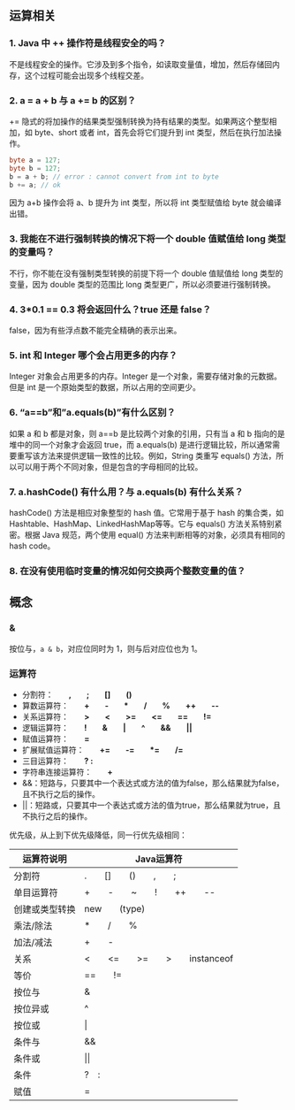## 运算相关

### 1. Java 中 ++ 操作符是线程安全的吗？

不是线程安全的操作。它涉及到多个指令，如读取变量值，增加，然后存储回内存，这个过程可能会出现多个线程交差。 



### 2. a = a + b 与 a += b 的区别？

 += 隐式的将加操作的结果类型强制转换为持有结果的类型。如果两这个整型相加，如 byte、short 或者 int，首先会将它们提升到 int 类型，然后在执行加法操作。 

```java
byte a = 127; 
byte b = 127; 
b = a + b; // error : cannot convert from int to byte 
b += a; // ok
```

因为 a+b 操作会将 a、b 提升为 int 类型，所以将 int 类型赋值给 byte 就会编译出错。



### 3. 我能在不进行强制转换的情况下将一个 double 值赋值给 long 类型的变量吗？

不行，你不能在没有强制类型转换的前提下将一个 double 值赋值给 long 类型的变量，因为 double 类型的范围比 long 类型更广，所以必须要进行强制转换。 



### 4. 3\*0.1 == 0.3 将会返回什么？true 还是 false？

false，因为有些浮点数不能完全精确的表示出来。 



### 5. int 和 Integer 哪个会占用更多的内存？

Integer 对象会占用更多的内存。Integer 是一个对象，需要存储对象的元数据。但是 int 是一个原始类型的数据，所以占用的空间更少。 



### 6. “a==b”和”a.equals(b)”有什么区别？

如果 a 和 b 都是对象，则 a==b 是比较两个对象的引用，只有当 a 和 b 指向的是堆中的同一个对象才会返回 true，而 a.equals(b) 是进行逻辑比较，所以通常需要重写该方法来提供逻辑一致性的比较。例如，String 类重写 equals() 方法，所以可以用于两个不同对象，但是包含的字母相同的比较。



### 7. a.hashCode() 有什么用？与 a.equals(b) 有什么关系？

hashCode() 方法是相应对象整型的 hash 值。它常用于基于 hash 的集合类，如 Hashtable、HashMap、LinkedHashMap等等。它与 equals() 方法关系特别紧密。根据 Java 规范，两个使用 equal() 方法来判断相等的对象，必须具有相同的 hash code。 



### 8. 在没有使用临时变量的情况如何交换两个整数变量的值？



## 概念

### &

按位与，`a & b`，对应位同时为 1，则与后对应位也为 1。

### 运算符

- 分割符：　　**,　　;　　[]　　()**
- 算数运算符：　　**+　　-　　\*　　/　　%　　++　　--**
- 关系运算符：　　**>　　<　　>=　　<=　　==　　!=**
- 逻辑运算符：　　**!　　&　　|　　^　　&&　　||**
- 赋值运算符：　　**=**
- 扩展赋值运算符：　　**+=　　-=　　\*=　　/=**
- 三目运算符：　　**? :**
- 字符串连接运算符：　　**+**
- &&：短路与，只要其中一个表达式或方法的值为false，那么结果就为false，且不执行之后的操作。
- ||：短路或，只要其中一个表达式或方法的值为true，那么结果就为true，且不执行之后的操作。



优先级，从上到下优先级降低，同一行优先级相同：

| 运算符说明     | Java运算符                       |
| -------------- | -------------------------------- |
| 分割符         | .　　[]　　()　　,　　;          |
| 单目运算符     | +　　-　　~　　!　　++　　--     |
| 创建或类型转换 | new　　(type)                    |
| 乘法/除法      | *　　/　　%                      |
| 加法/减法      | +　　-                           |
| 关系           | <　　<=　　>=　　>　　instanceof |
| 等价           | ==　　!=                         |
| 按位与         | &                                |
| 按位异或       | ^                                |
| 按位或         | \|                               |
| 条件与         | &&                               |
| 条件或         | \|\|                             |
| 条件           | ?　:                             |
| 赋值           | =                                |